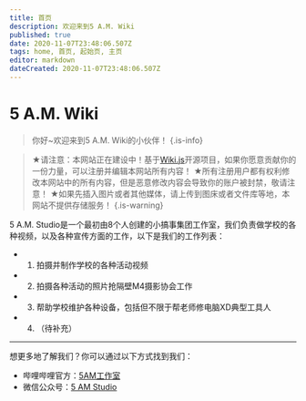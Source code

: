 ```yaml
---
title: 首页
description: 欢迎来到5 A.M. Wiki
published: true
date: 2020-11-07T23:48:06.507Z
tags: home, 首页, 起始页, 主页
editor: markdown
dateCreated: 2020-11-07T23:48:06.507Z
---
```


# 5 A.M. Wiki
> 你好~欢迎来到5 A.M. Wiki的小伙伴！
{.is-info}

> ★请注意：本网站正在建设中！基于[Wiki.js]()开源项目，如果你愿意贡献你的一份力量，可以注册并编辑本网站所有内容！
> ★所有注册用户都有权利修改本网站中的所有内容，但是恶意修改内容会导致你的账户被封禁，敬请注意！
> ★如果先插入图片或者其他媒体，请上传到图床或者文件库等地，本网站不提供存储服务！
{.is-warning}

5 A.M. Studio是一个最初由8个人创建的小<span title="你知道的太多了" class="heimu">搞事集团</span>工作室，我们负责做学校的各种视频，以及各种宣传方面的工作，以下是我们的工作列表：
- 1. 拍摄并制作学校的各种活动视频
- 2. 拍摄各种活动的照片<span title="你知道的太多了" class="heimu">抢隔壁M4摄影协会工作</span>
- 3. 帮助学校维护各种设备，包括但不限于帮老师修电脑XD<span title="你知道的太多了" class="heimu">典型工具人</span>
- 4. （待补充）

---

想更多地了解我们？你可以通过以下方式找到我们：

- 哔哩哔哩官方：[5AM工作室](https://space.bilibili.com/388224428)
- 微信公众号：[5 AM Studio](https://mp.weixin.qq.com/mp/qrcode?scene=10000004&size=102&__biz=MzU2ODc4MjEwOQ==&mid=2247484233&idx=1&sn=9f7d9b25e60ef8b6e8f0f2a7e7f14305&send_time=)